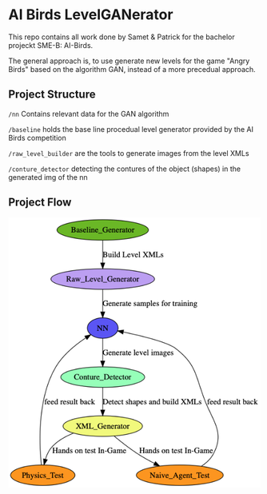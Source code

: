 # AI Birds LevelGANerator

This repo contains all work done by Samet & Patrick for the bachelor projeckt SME-B: AI-Birds. 

The general approach is, to use generate new levels for the game "Angry Birds" based on the algorithm GAN, instead of a more precedual approach.

## Project Structure

`/nn` Contains relevant data for the GAN algorithm 

`/baseline` holds the base line procedual level generator provided by the AI Birds competition

`/raw_level_builder` are the tools to generate images from the level XMLs

`/conture_detector` detecting the contures of the object (shapes) in the generated img of the nn

## Project Flow

![alt text](chain.png "Project Structure/Flow")